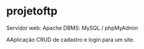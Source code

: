 # projetoftp

Servidor web: Apache
DBMS: MySQL / phpMyAdmin

AAplicação CRUD de cadastro e login para um site.
